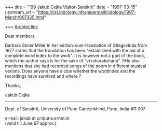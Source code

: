 +++
title = "199 Jakub Cejka Visitor-Sanskrit"
date = "1997-03-15"
upstream_url = "https://list.indology.info/pipermail/indology/1997-March/007335.html"

+++
[Archive link](https://list.indology.info/pipermail/indology/1997-March/007335.html)

 Dear members, 

 Barbara Stoler Miller in her edition-cum-translation of Gitagovinda from
 1977 states that the translation has been "established with the aid of a
 complete word index to the work". It is however not a part of the book,
 which the author says is for the sake of "vrksharakshana". SHe also
 mentions that she had recorded songs of the poem in different musical
 verions. Does anyone have a clue whether the wordindex and the recordings
 have survived and where ?

 Thanks, 



Jakub Cejka
______________________________________________________________________________
Dept. of Sanskrit, University of Pune
Ganeshkhind, Pune, India  411 007

e-mail:  jakub at unipune.ernet.in  
(valid till June 97 approx.) 





